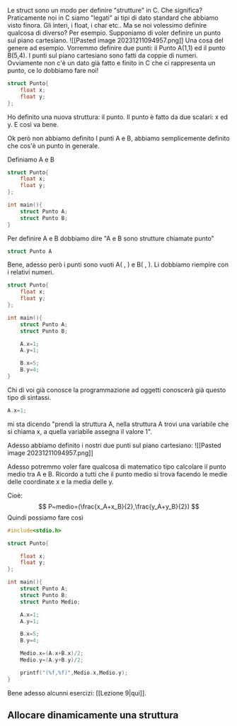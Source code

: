 Le struct sono un modo per definire "strutture" in C.
Che significa?
Praticamente noi in C siamo "legati" ai tipi di dato standard che abbiamo visto finora. Gli interi, i float, i char etc..
Ma se noi volessimo definire qualcosa di diverso?
Per esempio. Supponiamo di voler definire un punto sul piano cartesiano.
![[Pasted image 20231211094957.png]]
Una cosa del genere ad esempio.
Vorremmo definire due punti: il Punto A(1,1) ed il punto B(5,4).
I punti sul piano cartesiano sono fatti da coppie di numeri.
Ovviamente non c'è un dato già fatto e finito in C che ci rappresenta un punto, ce lo dobbiamo fare noi!

```C
struct Punto{
	float x;
	float y;
};
```
Ho definito una nuova struttura: il punto.
Il punto è fatto da due scalari: x ed y. E così va bene.

Ok però non abbiamo definito I punti A e B, abbiamo semplicemente definito che cos'è un punto in generale.

Definiamo A e B
```C
struct Punto{
	float x;
	float y;
};

int main(){
	struct Punto A;
	struct Punto B;
}
```
Per definire A e B dobbiamo dire "A e B sono strutture chiamate punto"
```C
struct Punto A
```
Bene, adesso però i punti sono vuoti A( , ) e B( , ). Li dobbiamo riempire con i relativi numeri.

```C
struct Punto{
	float x;
	float y;
};

int main(){
	struct Punto A;
	struct Punto B;

	A.x=1;
	A.y=1;

	B.x=5;
	B.y=4;
}
```
Chi di voi già conosce la programmazione ad oggetti conoscerà già questo tipo di sintassi.
```C
A.x=1;
```
mi sta dicendo "prendi la struttura A, nella struttura A trovi una variabile che si chiama x, a quella variabile assegna il valore 1".

Adesso abbiamo definito i nostri due punti sul piano cartesiano:
![[Pasted image 20231211094957.png]]

Adesso potremmo voler fare qualcosa di matematico tipo calcolare il punto medio tra A e B.
Ricordo a tutti che il punto medio si trova facendo le medie delle coordinate x e la media delle y.

Cioè:
$$
P~medio=(\frac{x_A+x_B}{2},\frac{y_A+y_B}{2})
$$
Quindi possiamo fare così
```C
#include<stdio.h>

struct Punto{

    float x;
    float y;
};

int main(){
    struct Punto A;
    struct Punto B;
    struct Punto Medio;

    A.x=1;
    A.y=1;

    B.x=5;
    B.y=4;

    Medio.x=(A.x+B.x)/2;
    Medio.y=(A.y+B.y)/2;

    printf("(%f,%f)",Medio.x,Medio.y);
}
```

Bene adesso alcunni esercizi: [[Lezione 9|qui]].

## Allocare dinamicamente una struttura